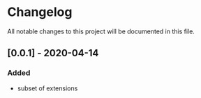 # Changelog

All notable changes to this project will be documented in this file.

## [0.0.1] - 2020-04-14

### Added

- subset of extensions

